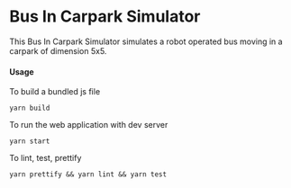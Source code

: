 # Bus In Carpark Simulator

This Bus In Carpark Simulator simulates a robot operated bus moving in a carpark of dimension 5x5.

#### Usage
To build a bundled js file
```
yarn build
```

To run the web application with dev server
```
yarn start
```

To lint, test, prettify
```
yarn prettify && yarn lint && yarn test
```

